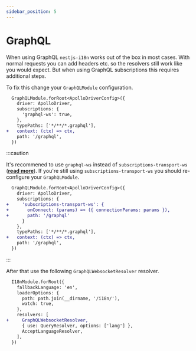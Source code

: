 ```yaml
---
sidebar_position: 5
---
```


# GraphQL

When using GraphQL `nestjs-i18n` works out of the box in most cases. With normal requests you can add headers etc. so the resolvers still work like you would expect. But when using GraphQL subscriptions this requires additional steps.

To fix this change your `GraphQLModule` configuration.

```diff title="src/app.module.ts"
  GraphQLModule.forRoot<ApolloDriverConfig>({
    driver: ApolloDriver,
    subscriptions: {
      'graphql-ws': true,
    },
    typePaths: ['*/**/*.graphql'],
+   context: (ctx) => ctx,
    path: '/graphql',
  })
```

:::caution

It's recommened to use `graphql-ws` instead of `subscriptions-transport-ws` (**[read more](https://github.com/apollographql/subscriptions-transport-ws)**). If you're still using `subscriptions-transport-ws` you should re-configure your `GraphQLModule`.

```diff title="src/app.module.ts"
  GraphQLModule.forRoot<ApolloDriverConfig>({
    driver: ApolloDriver,
    subscriptions: {
+     'subscriptions-transport-ws': {
+       onConnect: (params) => ({ connectionParams: params }),
+       path: '/graphql'
      }
    },
    typePaths: ['*/**/*.graphql'],
+   context: (ctx) => ctx,
    path: '/graphql',
  })
```
:::

After that use the following `GraphQLWebsocketResolver` resolver.

```diff title="src/app.module.ts"
  I18nModule.forRoot({
    fallbackLanguage: 'en',
    loaderOptions: {
      path: path.join(__dirname, '/i18n/'),
      watch: true,
    },
    resolvers: [
+     GraphQLWebsocketResolver,
      { use: QueryResolver, options: ['lang'] },
      AcceptLanguageResolver,
    ],
  })
```
